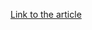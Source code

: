 [Link to the article](https://blog.trendmicro.com/trendlabs-security-intelligence/ensiko-a-webshell-with-ransomware-capabilities/)

